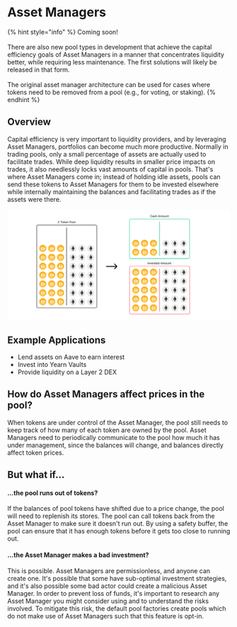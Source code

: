 # Asset Managers

{% hint style="info" %}
Coming soon! \
\
There are also new pool types in development that achieve the capital efficiency goals of Asset Managers in a manner that concentrates liquidity better, while requiring less maintenance. The first solutions will likely be released in that form.\
\
The original asset manager architecture can be used for cases where tokens need to be removed from a pool (e.g., for voting, or staking).
{% endhint %}

## Overview

Capital efficiency is very important to liquidity providers, and by leveraging Asset Managers,  portfolios can become much more productive. Normally in trading pools, only a small percentage of assets are actually used to facilitate trades. While deep liquidity results in smaller price impacts on trades, it also needlessly locks vast amounts of capital in pools. That's where Asset Managers come in; instead of holding idle assets, pools can send these tokens to Asset Managers for them to be invested elsewhere while internally maintaining the balances and facilitating trades as if the assets were there. 

![A pool separated into its Cash Amount and the Invested Amount](../../.gitbook/assets/asset_manager.gif)

## Example Applications

* Lend assets on Aave to earn interest
* Invest into Yearn Vaults
* Provide liquidity on a Layer 2 DEX

## How do Asset Managers affect prices in the pool?

When tokens are under control of the Asset Manager, the pool still needs to keep track of how many of each token are owned by the pool. Asset Managers need to periodically communicate to the pool how much it has under management, since the balances will change, and balances directly affect token prices.

## But what if...

#### ...the pool runs out of tokens?

If the balances of pool tokens have shifted due to a price change, the pool will need to replenish its stores. The pool can call tokens back from the Asset Manager to make sure it doesn't run out. By using a safety buffer, the pool can ensure that it has enough tokens before it gets too close to running out.

#### ...the Asset Manager makes a bad investment?

This is possible. Asset Managers are permissionless, and anyone can create one. It's possible that some have sub-optimal investment strategies, and it's also possible some bad actor could create a malicious Asset Manager. In order to prevent loss of funds, it's important to research any Asset Manager you might consider using and to understand the risks involved. To mitigate this risk, the default pool factories create pools which do not make use of Asset Managers such that this feature is opt-in.
